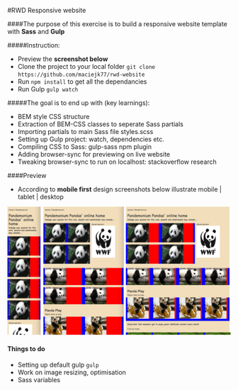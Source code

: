 #RWD Responsive website

####The purpose of this exercise is to build a responsive website template with **Sass** and **Gulp**

#####Instruction:

- Preview the **screenshot below**
- Clone the project to your local folder ```git clone https://github.com/maciejk77/rwd-website ```
- Run ```npm install``` to get all the dependancies
- Run Gulp ```gulp watch```

#####The goal is to end up with (key learnings):

- BEM style CSS structure
- Extraction of BEM-CSS classes to seperate Sass partials
- Importing partials to main Sass file styles.scss
- Setting up Gulp project: watch, dependencies etc.
- Compiling CSS to Sass: gulp-sass npm plugin
- Adding browser-sync for previewing on live website
- Tweaking browser-sync to run on localhost: stackoverflow research

####Preview

- According to **mobile first** design screenshots below illustrate mobile | tablet | desktop

![rwd-website screenshot](https://raw.githubusercontent.com/maciejk77/rwd-website/master/img/screenshot.png)

#### Things to do

- Setting up default gulp ```gulp```
- Work on image resizing, optimisation
- Sass variables







